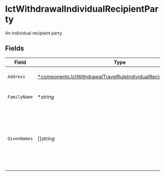 # IctWithdrawalIndividualRecipientParty

An individual recipient party


## Fields

| Field                                                                                                                                                   | Type                                                                                                                                                    | Required                                                                                                                                                | Description                                                                                                                                             | Example                                                                                                                                                 |
| ------------------------------------------------------------------------------------------------------------------------------------------------------- | ------------------------------------------------------------------------------------------------------------------------------------------------------- | ------------------------------------------------------------------------------------------------------------------------------------------------------- | ------------------------------------------------------------------------------------------------------------------------------------------------------- | ------------------------------------------------------------------------------------------------------------------------------------------------------- |
| `Address`                                                                                                                                               | [*components.IctWithdrawalTravelRuleIndividualRecipientPartyAddress](../../models/components/ictwithdrawaltravelruleindividualrecipientpartyaddress.md) | :heavy_minus_sign:                                                                                                                                      | The address of the party                                                                                                                                |                                                                                                                                                         |
| `FamilyName`                                                                                                                                            | **string*                                                                                                                                               | :heavy_minus_sign:                                                                                                                                      | The last name of the party                                                                                                                              | Dough                                                                                                                                                   |
| `GivenNames`                                                                                                                                            | []*string*                                                                                                                                              | :heavy_minus_sign:                                                                                                                                      | The first name of the party as well as any non-primary given names (e.g. middle names)                                                                  | [<br/>"Jane"<br/>]                                                                                                                                      |